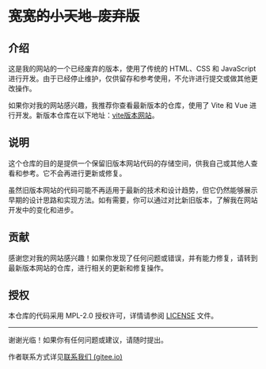 # ~~宽宽的小天地-废弃版~~

## 介绍

这是我的网站的一个已经废弃的版本，使用了传统的 HTML、CSS 和 JavaScript 进行开发。由于已经停止维护，仅供留存和参考使用，不允许进行提交或做其他更改操作。

如果你对我的网站感兴趣，我推荐你查看最新版本的仓库，使用了 Vite 和 Vue 进行开发。新版本仓库在以下地址：[vite版本网站](https://gitee.com/kuankuan2007/website-vite)。

## 说明

这个仓库的目的是提供一个保留旧版本网站代码的存储空间，供我自己或其他人查看和参考。它不会再进行更新或修复。

虽然旧版本网站的代码可能不再适用于最新的技术和设计趋势，但它仍然能够展示早期的设计思路和实现方法。如有需要，你可以通过对比新旧版本，了解我在网站开发中的变化和进步。

## 贡献

感谢您对我的网站感兴趣！如果你发现了任何问题或错误，并有能力修复，请转到最新版本网站的仓库，进行相关的更新和修复操作。

## 授权

本仓库的代码采用 MPL-2.0 授权许可，详情请参阅 [LICENSE](LICENSE) 文件。

---

谢谢光临！如果你有任何问题或建议，请随时提出。

作者联系方式详见[联系我们 (gitee.io)](https://kuankuan2007.gitee.io/contactInformation/)
